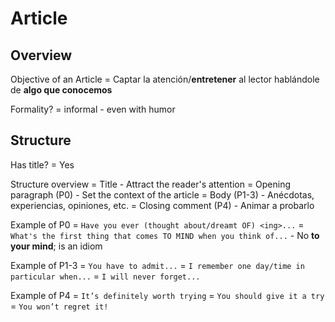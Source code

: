 # Article

## Overview

Objective of an Article
    = Captar la atención/**entretener** al lector hablándole de **algo que conocemos**

Formality?
    = informal - even with humor

## Structure

Has title? = Yes

Structure overview
    = Title
        - Attract the reader's attention
    = Opening paragraph (P0)
        - Set the context of the article
    = Body (P1-3)
        - Anécdotas, experiencias, opiniones, etc.
    = Closing comment (P4)
        - Animar a probarlo

Example of P0
    = `Have you ever (thought about/dreamt OF) <ing>...`
    = `What's the first thing that comes TO MIND when you think of...` - No **to your mind**; is an idiom

Example of P1-3
    = `You have to admit...`
    = `I remember one day/time in particular when...`
    = `I will never forget...`

Example of P4
    = `It’s definitely worth trying`
    = `You should give it a try`
    = `You won’t regret it!`
